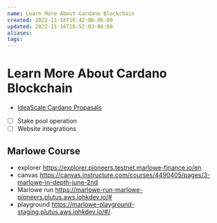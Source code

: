 ```yaml
---
name: Learn More About Cardano Blockchain
created: 2022-11-16T16:42:06-06:00
updated: 2022-11-16T16:52:03-06:00
aliases: 
tags: 
---
```

# Learn More About Cardano Blockchain
- [IdeaScale Cardano Propasals](https://cardano.ideascale.com/c/idea/414020)
- [ ] Stake pool operation
- [ ] Website integrations
  
## Marlowe Course
- explorer https://explorer.pioneers.testnet.marlowe-finance.io/en
- canvas https://canvas.instructure.com/courses/4490405/pages/3-marlowe-in-depth-june-2nd
- Marlowe run https://marlowe-run-marlowe-pioneers.plutus.aws.iohkdev.io/#
- playground https://marlowe-playground-staging.plutus.aws.iohkdev.io/#/